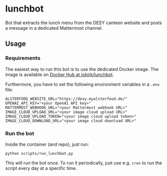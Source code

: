 # lunchbot

Bot that extracts the lunch menu from the DESY canteen website and posts a message in
a dedicated Mattermost channel.

## Usage

### Requirements

The easiest way to run this bot is to use the dedicated Docker image.
The image is available on [Docker Hub at jobirk/lunchbot](https://hub.docker.com/r/jobirk/lunchbot).

Furthermore, you have to set the following environment variables in a `.env` file:

```shell
ALSTERFOOD_WEBSITE_URL="https://desy.myalsterfood.de/"
OPENAI_API_KEY="<your OpenAI API key>"
MATTERMOST_WEBHOOK_URL="<your Mattermost webhook URL>"
IMAGE_CLOUD_UPLOAD_URL="<your image cloud upload URL>"
IMAGE_CLOUD_UPLOAD_TOKEN="<your image cloud upload token>"
IMAGE_CLOUD_DOWNLOAD_URL="<your image cloud download URL>"
```

### Run the bot

Inside the container (and repo), just run:

```shell
python scripts/run_lunchbot.py
```

This will run the bot once. To run it periodically, just use e.g. `cron` to run the script
every day at a specific time.
